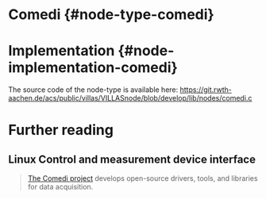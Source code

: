 # Comedi {#node-type-comedi}

# Implementation {#node-implementation-comedi}

The source code of the node-type is available here:
https://git.rwth-aachen.de/acs/public/villas/VILLASnode/blob/develop/lib/nodes/comedi.c

# Further reading

## Linux Control and measurement device interface

> [The Comedi project](http://comedi.org) develops open-source drivers, tools, and libraries for data acquisition.
